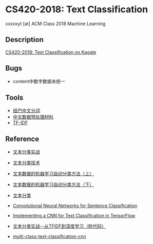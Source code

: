 # CS420-2018: Text Classification

xxxxxyt [at] ACM Class 2018 Machine Learning

## Description

[CS420-2018: Text Classification on Kaggle](https://www.kaggle.com/c/cs420-2018-text-classification)

## Bugs

- content中数字数据未统一

## Tools

- [结巴中文分词](https://github.com/fxsjy/jieba)
- [中文数据预处理材料](https://github.com/dongxiexidian/Chinese)
- [TF-IDF](https://github.com/hrs/python-tf-idf)

## Reference

- [文本分类实战](http://www.cnblogs.com/Matrix_Yao/p/4793564.html)

- [文本分类技术](http://www.blogjava.net/zhenandaci/category/31868.html?Show=All)

- [文本数据的机器学习自动分类方法（上）](http://www.infoq.com/cn/articles/machine-learning-automatic-classification-of-text-data#)

- [文本数据的机器学习自动分类方法（下）](http://www.infoq.com/cn/articles/machine-learning-automatic-classification-of-text-data-part2)

- [文本分类](http://blog.csdn.net/qq_16912257/article/details/52994788)

- [Convolutional Neural Networks for Sentence Classification](https://arxiv.org/abs/1408.5882)

- [Implementing a CNN for Text Classification in TensorFlow](http://www.wildml.com/2015/12/implementing-a-cnn-for-text-classification-in-tensorflow/)

- [文本分类实战--从TFIDF到深度学习（附代码）](https://blog.csdn.net/liuchonge/article/details/72614524)

- [multi-class-text-classification-cnn](https://github.com/jiegzhan/multi-class-text-classification-cnn)​

  ​
